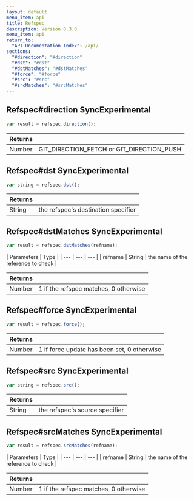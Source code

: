 ```yaml
---
layout: default
menu_item: api
title: Refspec
description: Version 0.3.0
menu_item: api
return_to:
  "API Documentation Index": /api/
sections:
  "#direction": "#direction"
  "#dst": "#dst"
  "#dstMatches": "#dstMatches"
  "#force": "#force"
  "#src": "#src"
  "#srcMatches": "#srcMatches"
---
```


## <a name="direction"></a><span>Refspec#</span>direction <span class="tags"><span class="sync">Sync</span><span class="experimental">Experimental</span></span>

```js
var result = refspec.direction();
```

| Returns |  |
| --- | --- |
| Number |  GIT_DIRECTION_FETCH or GIT_DIRECTION_PUSH |

## <a name="dst"></a><span>Refspec#</span>dst <span class="tags"><span class="sync">Sync</span><span class="experimental">Experimental</span></span>

```js
var string = refspec.dst();
```

| Returns |  |
| --- | --- |
| String |  the refspec's destination specifier |

## <a name="dstMatches"></a><span>Refspec#</span>dstMatches <span class="tags"><span class="sync">Sync</span><span class="experimental">Experimental</span></span>

```js
var result = refspec.dstMatches(refname);
```

| Parameters | Type |
| --- | --- | --- |
| refname | String | the name of the reference to check |

| Returns |  |
| --- | --- |
| Number |  1 if the refspec matches, 0 otherwise |

## <a name="force"></a><span>Refspec#</span>force <span class="tags"><span class="sync">Sync</span><span class="experimental">Experimental</span></span>

```js
var result = refspec.force();
```

| Returns |  |
| --- | --- |
| Number |  1 if force update has been set, 0 otherwise |

## <a name="src"></a><span>Refspec#</span>src <span class="tags"><span class="sync">Sync</span><span class="experimental">Experimental</span></span>

```js
var string = refspec.src();
```

| Returns |  |
| --- | --- |
| String |  the refspec's source specifier |

## <a name="srcMatches"></a><span>Refspec#</span>srcMatches <span class="tags"><span class="sync">Sync</span><span class="experimental">Experimental</span></span>

```js
var result = refspec.srcMatches(refname);
```

| Parameters | Type |
| --- | --- | --- |
| refname | String | the name of the reference to check |

| Returns |  |
| --- | --- |
| Number |  1 if the refspec matches, 0 otherwise |

